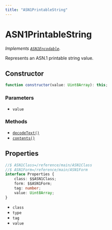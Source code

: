 ```yaml
---
title: "ASN1PrintableString"
---
```


# ASN1PrintableString

_Implements [`ASN1Encodable`](/reference/main/ASN1Encodable)._

Represents an ASN.1 printable string value.

## Constructor

```ts
function constructor(value: Uint8Array): this;
```

### Parameters

- `value`

### Methods

- [`decodeText()`](/reference/main/ASN1PrintableString/decodeText)
- [`contents()`](/reference/main/ASN1PrintableString/contents)

## Properties

```ts
//$ ASN1Class=/reference/main/ASN1Class
//$ ASN1Form=/reference/main/ASN1Form
interface Properties {
	class: $$ASN1Class;
	form: $$ASN1Form;
	tag: number;
	value: Uint8Array;
}
```

- `class`
- `type`
- `tag`
- `value`
